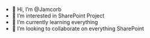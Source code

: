 - 👋 Hi, I’m @Jamcorb
- 👀 I’m interested in SharePoint Project
- 🌱 I’m currently learning everything
- 💞️ I’m looking to collaborate on everything SharePoint


<!---
Jamcorb/Jamcorb is a ✨ special ✨ repository because its `README.md` (this file) appears on your GitHub profile.
You can click the Preview link to take a look at your changes.
--->
